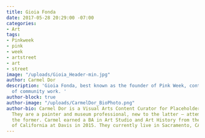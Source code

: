 ```yaml
---
title: Gioia Fonda
date: 2017-05-28 20:29:00 -07:00
categories:
- Art
tags:
- Pinkweek
- pink
- week
- artstreet
- art
- street
image: "/uploads/Gioia_Header-min.jpg"
author: Carmel Dor
description: 'Gioia Fonda, best known as the founder of Pink Week, continues her legacy
  of community work. '
author-block: true
author-image: "/uploads/CarmelDor_BioPhoto.png"
author-bio: Carmel Dor is a Visual Arts Content Curator for Placeholder Magazine.
  They are a painter and museum professional, new to the latter – attempting to navigate
  the former. Carmel earned a BA in Art Studio and Art History from the University
  of California at Davis in 2015. They currently live in Sacramento, CA.
---
```


